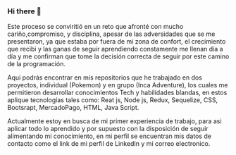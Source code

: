 ### Hi there 👋


Este proceso se conviritió en un reto que afronté con mucho cariño,compromiso, y disciplina, apesar de las adversidades que se me presentaron, ya que estaba por fuera de mi zona de confort, el crecimiento que recibi y las ganas de seguir aprendiendo constamente me llenan día a día y me confirman que tome la decisión correcta de seguir por este camino de la programación.

Aqui podrás encontrar en mis repositorios  que he trabajado en dos proyectos, individual (Pokemon) y en grupo (Inca Adventure), los cuales me permitieron desarrollar conocimientos Tech y habilidades blandas, en estos aplique tecnologías tales como:
  Reat js, Node js, Redux, Sequelize, CSS, Bootsrapt, MercadoPago, HTML, Java Script.
  
  
  
  Actualmente estoy en busca de mi primer experiencia de trabajo, para asi aplicar todo lo aprendido y por supuesto con la disposición de seguir alimentando mi conocimiento, en mi perfil se encuentran mis datos de contacto como el link de mi perfil de LinkedIn y mi correo electronico.

